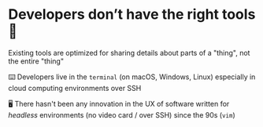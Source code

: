 # Developers don’t have the right tools 🧰

Existing tools are optimized for sharing details
about parts of a "thing", not the entire "thing"

⌨️  Developers live in the `terminal` (on macOS, Windows,
Linux) especially in cloud computing environments over SSH

🖥️  There hasn't been any innovation in the UX of software
written for _headless_ environments (no video card / over SSH)
since the 90s (`vim`)
